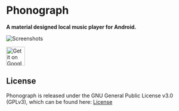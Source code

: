 # Phonograph

**A material designed local music player for Android.**

![Screenshots](./art/art.jpg?raw=true)

<a href="https://play.google.com/store/apps/details?id=com.aoscp.musicx">
  <img height="50" alt="Get it on Google Play"
      src="https://play.google.com/intl/en_us/badges/images/apps/en-play-badge.png" />
</a>


## License

Phonograph is released under the GNU General Public License v3.0 (GPLv3), which can be found here: [License](LICENSE.txt)
